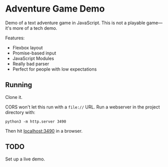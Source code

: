# Adventure Game Demo

Demo of a text adventure game in JavaScript. This is not a playable
game—it's more of a tech demo.

Features:

* Flexbox layout
* Promise-based input
* JavaScript Modules
* Really bad parser
* Perfect for people with low expectations

## Running

Clone it.

CORS won't let this run with a `file://` URL. Run a webserver in the
project directory with:

```
python3 -m http.server 3490
```

Then hit [localhost:3490](http://localhost:3490) in a browser.

## TODO

Set up a live demo.
